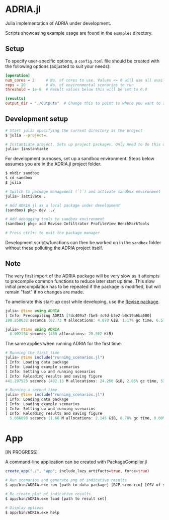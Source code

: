 # ADRIA.jl

Julia implementation of ADRIA under development.

Scripts showcasing example usage are found in the `examples` directory.


## Setup

To specify user-specific options, a `config.toml` file should be created with the following options (adjusted to suit your needs):

```toml
[operation]
num_cores = 2     # No. of cores to use. Values <= 0 will use all available cores.
reps = 20         # No. of environmental scenarios to run
threshold = 1e-6  # Result values below this will be set to 0.0

[results]
output_dir = "./Outputs"  # Change this to point to where you want to store results
```

## Development setup

```bash
# Start julia specifying the current directory as the project
$ julia --project=.

# Instantiate project. Sets up project packages. Only need to do this once.
julia> ]instantiate
```

For development purposes, set up a sandbox environment.
Steps below assumes you are in the ADRIA.jl project folder.

```bash
$ mkdir sandbox
$ cd sandbox
$ julia

# Switch to package management (`]`) and activate sandbox environment
julia> ]activate .

# Add ADRIA.jl as a local package under development
(sandbox) pkg> dev ../

# Add debugging tools to sandbox environment
(sandbox) pkg> add Revise Infiltrator ProfileView BenchMarkTools

# Press ctrl+c to exit the package manager
```

Development scripts/functions can then be worked on in the `sandbox` folder without these polluting the ADRIA project itself.


## Note

The very first import of the ADRIA package will be very slow as it attempts to precompile common functions to reduce later start up time.
This slow initial precompilation has to be repeated if the package is modified, but will remain "fast" if no changes are made.

To ameliorate this start-up cost while developing, use the [Revise package](https://github.com/timholy/Revise.jl).

```julia
julia> @time using ADRIA
[ Info: Precompiling ADRIA [7dc409a7-fbe5-4c9d-b3e2-b0c19a6ba600]
180.850632 seconds (62.73 M allocations: 4.070 GiB, 1.17% gc time, 6.57% compilation time)

julia> @time using ADRIA
  0.002154 seconds (430 allocations: 28.562 KiB)
```

The same applies when running ADRIA for the first time:

```julia
# Running the first time
julia> @time include("running_scenarios.jl")
[ Info: Loading data package
[ Info: Loading example scenarios
[ Info: Setting up and running scenarios
[ Info: Reloading results and saving figure
441.297525 seconds (402.13 M allocations: 24.268 GiB, 2.05% gc time, 53.47% compilation time)

# Running a second time
julia> @time include("running_scenarios.jl")
[ Info: Loading data package
[ Info: Loading example scenarios
[ Info: Setting up and running scenarios
[ Info: Reloading results and saving figure
  5.066090 seconds (1.66 M allocations: 2.145 GiB, 6.70% gc time, 0.00% compilation time)
```

# App

[IN PROGRESS]

A command-line application can be created with PackageCompiler.jl

```julia
create_app("./", "app"; include_lazy_artifacts=true, force=true)
```

```bash
# Run scenarios and generate png of indicative results
$ app/bin/ADRIA.exe run [path to data package] [RCP scenario] [CSV of scenarios to run]

# Re-create plot of indicative results
$ app/bin/ADRIA.exe load [path to result set]

# Display options
$ app/bin/ADRIA.exe help
```

